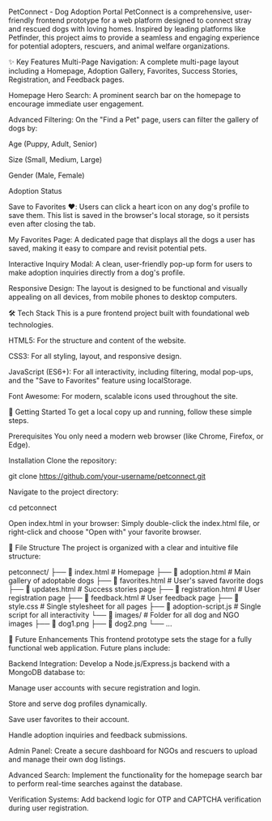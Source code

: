 PetConnect - Dog Adoption Portal
PetConnect is a comprehensive, user-friendly frontend prototype for a web platform designed to connect stray and rescued dogs with loving homes. Inspired by leading platforms like Petfinder, this project aims to provide a seamless and engaging experience for potential adopters, rescuers, and animal welfare organizations.

✨ Key Features
Multi-Page Navigation: A complete multi-page layout including a Homepage, Adoption Gallery, Favorites, Success Stories, Registration, and Feedback pages.

Homepage Hero Search: A prominent search bar on the homepage to encourage immediate user engagement.

Advanced Filtering: On the "Find a Pet" page, users can filter the gallery of dogs by:

Age (Puppy, Adult, Senior)

Size (Small, Medium, Large)

Gender (Male, Female)

Adoption Status

Save to Favorites ❤️: Users can click a heart icon on any dog's profile to save them. This list is saved in the browser's local storage, so it persists even after closing the tab.

My Favorites Page: A dedicated page that displays all the dogs a user has saved, making it easy to compare and revisit potential pets.

Interactive Inquiry Modal: A clean, user-friendly pop-up form for users to make adoption inquiries directly from a dog's profile.

Responsive Design: The layout is designed to be functional and visually appealing on all devices, from mobile phones to desktop computers.

🛠️ Tech Stack
This is a pure frontend project built with foundational web technologies.

HTML5: For the structure and content of the website.

CSS3: For all styling, layout, and responsive design.

JavaScript (ES6+): For all interactivity, including filtering, modal pop-ups, and the "Save to Favorites" feature using localStorage.

Font Awesome: For modern, scalable icons used throughout the site.

🚀 Getting Started
To get a local copy up and running, follow these simple steps.

Prerequisites
You only need a modern web browser (like Chrome, Firefox, or Edge).

Installation
Clone the repository:

git clone https://github.com/your-username/petconnect.git

Navigate to the project directory:

cd petconnect

Open index.html in your browser:
Simply double-click the index.html file, or right-click and choose "Open with" your favorite browser.

📁 File Structure
The project is organized with a clear and intuitive file structure:

petconnect/
├── 📄 index.html             # Homepage
├── 📄 adoption.html          # Main gallery of adoptable dogs
├── 📄 favorites.html         # User's saved favorite dogs
├── 📄 updates.html           # Success stories page
├── 📄 registration.html      # User registration page
├── 📄 feedback.html          # User feedback page
├── 📄 style.css              # Single stylesheet for all pages
├── 📄 adoption-script.js     # Single script for all interactivity
└── 📁 images/                # Folder for all dog and NGO images
    ├── 🐶 dog1.png
    ├── 🐶 dog2.png
    └── ...

🔮 Future Enhancements
This frontend prototype sets the stage for a fully functional web application. Future plans include:

Backend Integration: Develop a Node.js/Express.js backend with a MongoDB database to:

Manage user accounts with secure registration and login.

Store and serve dog profiles dynamically.

Save user favorites to their account.

Handle adoption inquiries and feedback submissions.

Admin Panel: Create a secure dashboard for NGOs and rescuers to upload and manage their own dog listings.

Advanced Search: Implement the functionality for the homepage search bar to perform real-time searches against the database.

Verification Systems: Add backend logic for OTP and CAPTCHA verification during user registration.
